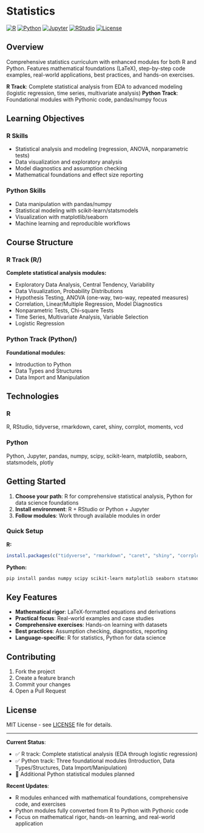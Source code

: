 # Statistics

[![R](https://img.shields.io/badge/R-276DC3?style=for-the-badge&logo=r&logoColor=white)](https://www.r-project.org/)
[![Python](https://img.shields.io/badge/Python-3776AB?style=for-the-badge&logo=python&logoColor=white)](https://www.python.org/)
[![Jupyter](https://img.shields.io/badge/Jupyter-F37626?style=for-the-badge&logo=jupyter&logoColor=white)](https://jupyter.org/)
[![RStudio](https://img.shields.io/badge/RStudio-75AADB?style=for-the-badge&logo=rstudio&logoColor=white)](https://posit.co/)
[![License](https://img.shields.io/badge/License-MIT-blue.svg)](LICENSE)

## Overview

Comprehensive statistics curriculum with enhanced modules for both R and Python. Features mathematical foundations (LaTeX), step-by-step code examples, real-world applications, best practices, and hands-on exercises.

**R Track**: Complete statistical analysis from EDA to advanced modeling (logistic regression, time series, multivariate analysis)
**Python Track**: Foundational modules with Pythonic code, pandas/numpy focus

## Learning Objectives

### R Skills
- Statistical analysis and modeling (regression, ANOVA, nonparametric tests)
- Data visualization and exploratory analysis
- Model diagnostics and assumption checking
- Mathematical foundations and effect size reporting

### Python Skills
- Data manipulation with pandas/numpy
- Statistical modeling with scikit-learn/statsmodels
- Visualization with matplotlib/seaborn
- Machine learning and reproducible workflows

## Course Structure

### R Track (R/)
**Complete statistical analysis modules:**
- Exploratory Data Analysis, Central Tendency, Variability
- Data Visualization, Probability Distributions
- Hypothesis Testing, ANOVA (one-way, two-way, repeated measures)
- Correlation, Linear/Multiple Regression, Model Diagnostics
- Nonparametric Tests, Chi-square Tests
- Time Series, Multivariate Analysis, Variable Selection
- Logistic Regression

### Python Track (Python/)
**Foundational modules:**
- Introduction to Python
- Data Types and Structures
- Data Import and Manipulation

## Technologies

### R
R, RStudio, tidyverse, rmarkdown, caret, shiny, corrplot, moments, vcd

### Python
Python, Jupyter, pandas, numpy, scipy, scikit-learn, matplotlib, seaborn, statsmodels, plotly

## Getting Started

1. **Choose your path**: R for comprehensive statistical analysis, Python for data science foundations
2. **Install environment**: R + RStudio or Python + Jupyter
3. **Follow modules**: Work through available modules in order

### Quick Setup

**R:**
```r
install.packages(c("tidyverse", "rmarkdown", "caret", "shiny", "corrplot", "moments", "vcd"))
```

**Python:**
```bash
pip install pandas numpy scipy scikit-learn matplotlib seaborn statsmodels plotly jupyter
```

## Key Features

- **Mathematical rigor**: LaTeX-formatted equations and derivations
- **Practical focus**: Real-world examples and case studies
- **Comprehensive exercises**: Hands-on learning with datasets
- **Best practices**: Assumption checking, diagnostics, reporting
- **Language-specific**: R for statistics, Python for data science

## Contributing

1. Fork the project
2. Create a feature branch
3. Commit your changes
4. Open a Pull Request

## License

MIT License - see [LICENSE](LICENSE) file for details.

---

**Current Status**: 
- ✅ R track: Complete statistical analysis (EDA through logistic regression)
- ✅ Python track: Three foundational modules (Introduction, Data Types/Structures, Data Import/Manipulation)
- 🔄 Additional Python statistical modules planned

**Recent Updates**:
- R modules enhanced with mathematical foundations, comprehensive code, and exercises
- Python modules fully converted from R to Python with Pythonic code
- Focus on mathematical rigor, hands-on learning, and real-world application